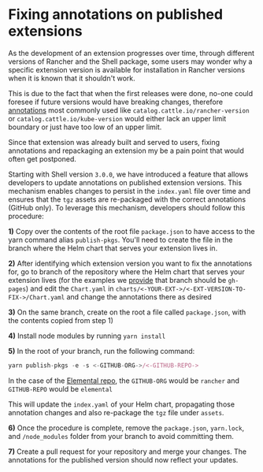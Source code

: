 # Fixing annotations on published extensions

As the development of an extension progresses over time, through different versions of Rancher and the Shell package, some users may wonder why a specific extension version is available for installation in Rancher versions when it is known that it shouldn't work.

This is due to the fact that when the first releases were done, no-one could foresee if future versions would have breaking changes, therefore [annotations](../extensions-configuration#configurable-annotations) most commonly used like `catalog.cattle.io/rancher-version` or `catalog.cattle.io/kube-version` would either lack an upper limit boundary or just have too low of an upper limit.

Since that extension was already built and served to users, fixing annotations and repackaging an extension my be a pain point that would often get postponed.

Starting with Shell version `3.0.0`, we have introduced a feature that allows developers to update annotations on published extension versions. This mechanism enables changes to persist in the `index.yaml` file over time and ensures that the `tgz` assets are re-packaged with the correct annotations (GitHub only). To leverage this mechanism, developers should follow this procedure:

**1)** Copy over the contents of the root file `package.json` to have access to the yarn command alias `publish-pkgs`. You'll need to create the file in the branch where the Helm chart that serves your extension lives in.

**2)** After identifying which extension version you want to fix the annotations for, go to branch of the repository where the Helm chart that serves your extension lives (for the examples we [provide](./../extensions-getting-started.md#creating-a-release) that branch should be `gh-pages`) and edit the `Chart.yaml` in `charts/<-YOUR-EXT->/<-EXT-VERSION-TO-FIX->/Chart.yaml` and change the annotations there as desired

**3)** On the same branch, create on the root a file called `package.json`, with the contents copied from step 1)

**4)** Install node modules by running `yarn install`


**5)** In the root of your branch, run the following command:
```js
yarn publish-pkgs -e -s <-GITHUB-ORG->/<-GITHUB-REPO->
```

In the case of the [Elemental repo](https://github.com/rancher/elemental-ui), the `GITHUB-ORG` would be `rancher` and `GITHUB-REPO` would be `elemental`

This will update the `index.yaml` of your Helm chart, propagating those annotation changes and also re-package the `tgz` file under `assets`.

**6)** Once the procedure is complete, remove the `package.json`, `yarn.lock`, and `/node_modules` folder from your branch to avoid committing them.

**7)** Create a pull request for your repository and merge your changes. The annotations for the published version should now reflect your updates.